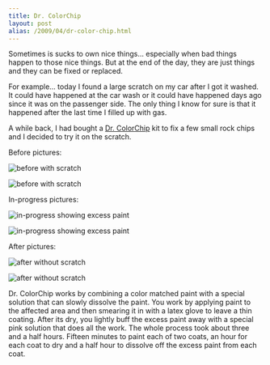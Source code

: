 ```yaml
---
title: Dr. ColorChip
layout: post
alias: /2009/04/dr-color-chip.html
---
```


Sometimes is sucks to own nice things... especially when bad things happen to those nice things. But at the end of the day, they are just things and they can be fixed or replaced.

For example... today I found a large scratch on my car after I got it washed. It could have happened at the car wash or it could have happened days ago since it was on the passenger side. The only thing I know for sure is that it happened after the last time I filled up with gas.

A while back, I had bought a [Dr. ColorChip](http://www.drcolorchip.com/) kit to fix a few small rock chips and I decided to try it on the scratch.

Before pictures:

![before with scratch](http://lh6.ggpht.com/_FAFnIIU0jHc/SdVrtqzmU8I/AAAAAAAAEpI/d5hGEkCWJFs/s320/P4020001.JPG)

![before with scratch](http://lh4.ggpht.com/_FAFnIIU0jHc/SdVruFhu2yI/AAAAAAAAEpQ/pYyE7F8f_OY/s320/P4020002.JPG)

In-progress pictures:

![in-progress showing excess paint](http://lh5.ggpht.com/_FAFnIIU0jHc/SdVrwrlRkfI/AAAAAAAAEp4/kjPlKi4k-IA/s320/P4020007.JPG)

![in-progress showing excess paint](http://lh3.ggpht.com/_FAFnIIU0jHc/SdVrxF8p29I/AAAAAAAAEqA/vfoPhIjBz3Y/s320/P4020008.JPG)

After pictures:

![after without scratch](http://lh5.ggpht.com/_FAFnIIU0jHc/SdWCpUX-N1I/AAAAAAAAEsc/uJGZTFG3zN8/s320/P4020003-1.JPG)

![after without scratch](http://lh5.ggpht.com/_FAFnIIU0jHc/SdWCp0QI3ZI/AAAAAAAAEsk/vYsxGn_B1jk/s320/P4020004-1.JPG)

Dr. ColorChip works by combining a color matched paint with a special solution that can slowly dissolve the paint. You work by applying paint to the affected area and then smearing it in with a latex glove to leave a thin coating. After its dry, you lightly buff the excess paint away with a special pink solution that does all the work. The whole process took about three and a half hours. Fifteen minutes to paint each of two coats, an hour for each coat to dry and a half hour to dissolve off the excess paint from each coat.
